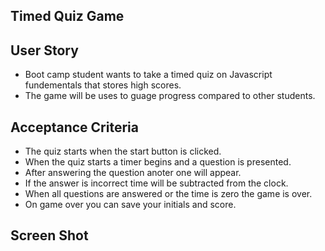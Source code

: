 ## Timed Quiz Game

## User Story 
- Boot camp student wants to take a timed quiz on Javascript fundementals that stores high scores. 
- The game will be uses to guage progress compared to other students. 

## Acceptance Criteria 
- The quiz starts when the start button is clicked. 
- When the quiz starts a timer begins and a question is presented. 
- After answering the question anoter one will appear. 
- If the answer is incorrect time will be subtracted from the clock.
- When all questions are answered or the time is zero the game is over. 
- On game over you can save your initials and score.

## Screen Shot 

